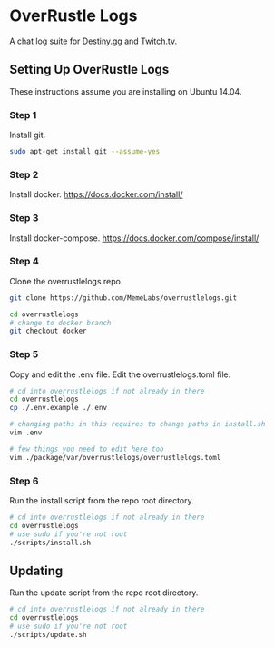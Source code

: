 # OverRustle Logs

A chat log suite for [Destiny.gg](https://www.destiny.gg/bigscreen) and [Twitch.tv](http://twitch.tv).

## Setting Up OverRustle Logs

These instructions assume you are installing on Ubuntu 14.04.

### Step 1

Install git.

```bash
sudo apt-get install git --assume-yes
```

### Step 2

Install docker. https://docs.docker.com/install/

### Step 3

Install docker-compose. https://docs.docker.com/compose/install/

### Step 4

Clone the overrustlelogs repo.

```bash
git clone https://github.com/MemeLabs/overrustlelogs.git

cd overrustlelogs
# change to docker branch
git checkout docker
```

### Step 5

Copy and edit the .env file. Edit the overrustlelogs.toml file.

```bash
# cd into overrustlelogs if not already in there
cd overrustlelogs
cp ./.env.example ./.env

# changing paths in this requires to change paths in install.sh
vim .env

# few things you need to edit here too
vim ./package/var/overrustlelogs/overrustlelogs.toml
```

### Step 6

Run the install script from the repo root directory.

```bash
# cd into overrustlelogs if not already in there
cd overrustlelogs
# use sudo if you're not root
./scripts/install.sh
```

## Updating

Run the update script from the repo root directory.

```bash
# cd into overrustlelogs if not already in there
cd overrustlelogs
# use sudo if you're not root
./scripts/update.sh
```

